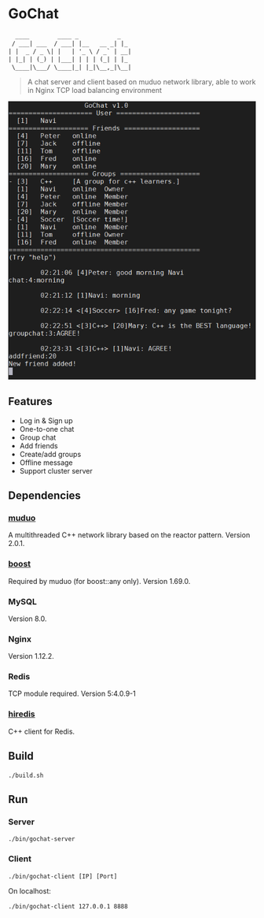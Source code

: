 # GoChat
```
  ____        ____ _           _   
 / ___| ___  / ___| |__   __ _| |_ 
| |  _ / _ \| |   | '_ \ / _` | __|
| |_| | (_) | |___| | | | (_| | |_ 
 \____|\___/ \____|_| |_|\__,_|\__|
```

>A chat server and client based on muduo network library, able to work in Nginx TCP load balancing environment

![Gochat](assets/gochat.png)

## Features
* Log in & Sign up
* One-to-one chat
* Group chat
* Add friends
* Create/add groups
* Offline message
* Support cluster server

## Dependencies
### [muduo](https://github.com/chenshuo/muduo)
A multithreaded C++ network library based on the reactor pattern. Version 2.0.1.

### [boost](https://www.boost.org/)
Required by muduo (for boost::any only). Version 1.69.0.

### MySQL
Version 8.0.

### Nginx
Version 1.12.2.

### Redis
TCP module required. Version 5:4.0.9-1

### [hiredis](https://github.com/redis/hiredis)
C++ client for Redis.

## Build
```
./build.sh
```
## Run
### Server
```
./bin/gochat-server
```
### Client
```
./bin/gochat-client [IP] [Port]
```
On localhost:
```
./bin/gochat-client 127.0.0.1 8888
```